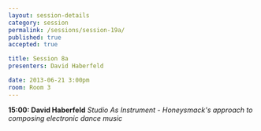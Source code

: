 ```yaml
---
layout: session-details
category: session
permalink: /sessions/session-19a/
published: true
accepted: true

title: Session 8a
presenters: David Haberfeld

date: 2013-06-21 3:00pm
room: Room 3
---
```


**15:00: David Haberfeld**
_Studio As Instrument - Honeysmack's approach to composing electronic dance music_
